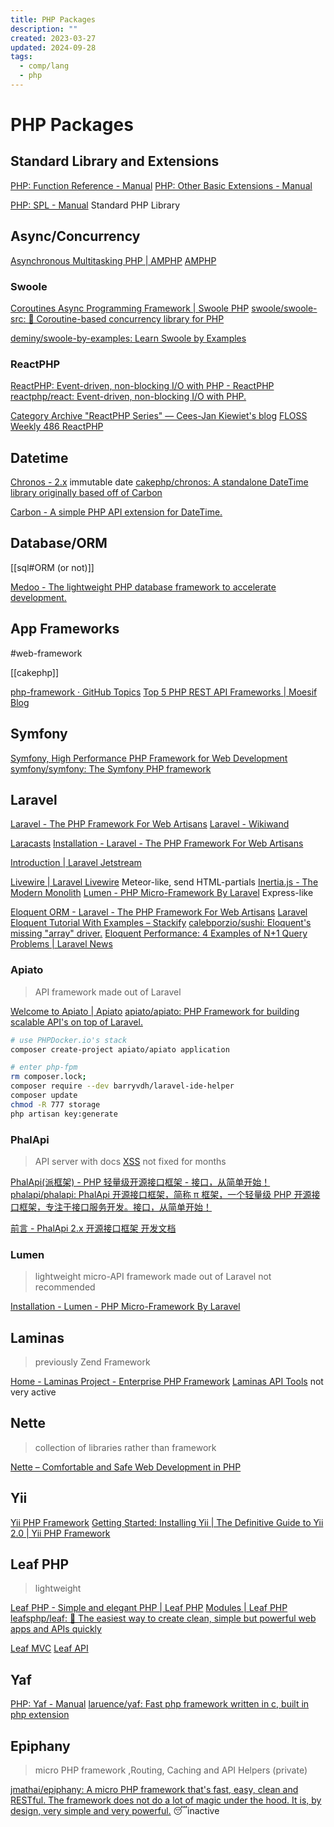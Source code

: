 ```yaml
---
title: PHP Packages
description: ""
created: 2023-03-27
updated: 2024-09-28
tags:
  - comp/lang
  - php
---
```


# PHP Packages

## Standard Library and Extensions

[PHP: Function Reference - Manual](https://www.php.net/manual/en/funcref.php)
[PHP: Other Basic Extensions - Manual](https://www.php.net/manual/en/refs.basic.other.php)

[PHP: SPL - Manual](https://www.php.net/book.spl) Standard PHP Library

## Async/Concurrency

[Asynchronous Multitasking PHP | AMPHP](https://amphp.org/)
[AMPHP](https://github.com/amphp)

### Swoole

[Coroutines Async Programming Framework | Swoole PHP](https://www.swoole.com/)
[swoole/swoole-src: 🚀 Coroutine-based concurrency library for PHP](https://github.com/swoole/swoole-src)

[deminy/swoole-by-examples: Learn Swoole by Examples](https://github.com/deminy/swoole-by-examples)

### ReactPHP

[ReactPHP: Event-driven, non-blocking I/O with PHP - ReactPHP](https://reactphp.org/)
[reactphp/react: Event-driven, non-blocking I/O with PHP.](https://github.com/reactphp/react)

[Category Archive "ReactPHP Series" — Cees-Jan Kiewiet's blog](https://blog.wyrihaximus.net/categories/reactphp-series/)
[FLOSS Weekly 486 ReactPHP](https://twit.tv/shows/floss-weekly/episodes/486)

## Datetime

[Chronos - 2.x](https://book.cakephp.org/chronos/2/en/index.html) immutable date
[cakephp/chronos: A standalone DateTime library originally based off of Carbon](https://github.com/cakephp/chronos)

[Carbon - A simple PHP API extension for DateTime.](https://carbon.nesbot.com/)

## Database/ORM

[[sql#ORM (or not)]]

[Medoo - The lightweight PHP database framework to accelerate development.](https://medoo.in/)

## App Frameworks

#web-framework

[[cakephp]]

[php-framework · GitHub Topics](https://github.com/topics/php-framework?o=desc&s=stars)
[Top 5 PHP REST API Frameworks | Moesif Blog](https://www.moesif.com/blog/api-product-management/api-analytics/Top-5-PHP-REST-API-Frameworks/)

## Symfony

[Symfony, High Performance PHP Framework for Web Development](https://symfony.com/)
[symfony/symfony: The Symfony PHP framework](https://github.com/symfony/symfony)

## Laravel

[Laravel - The PHP Framework For Web Artisans](https://laravel.com/)
[Laravel - Wikiwand](https://omni.wikiwand.com/en/Laravel)

[Laracasts](https://laracasts.com/)
[Installation - Laravel - The PHP Framework For Web Artisans](https://laravel.com/docs/)

[Introduction | Laravel Jetstream](https://jetstream.laravel.com/2.x/introduction.html)

[Livewire | Laravel Livewire](https://laravel-livewire.com/) Meteor-like, send HTML-partials
[Inertia.js - The Modern Monolith](https://inertiajs.com/)
[Lumen - PHP Micro-Framework By Laravel](https://lumen.laravel.com/) Express-like

[Eloquent ORM - Laravel - The PHP Framework For Web Artisans](https://laravel.com/docs/5.0/eloquent)
[Laravel Eloquent Tutorial With Examples – Stackify](https://stackify.com/laravel-eloquent-tutorial/amp/)
[calebporzio/sushi: Eloquent's missing "array" driver.](https://github.com/calebporzio/sushi)
[Eloquent Performance: 4 Examples of N+1 Query Problems | Laravel News](https://laravel-news.com/laravel-n1-query-problems)

### Apiato

> API framework made out of Laravel

[Welcome to Apiato | Apiato](http://apiato.io/)
[apiato/apiato: PHP Framework for building scalable API's on top of Laravel.](https://github.com/apiato/apiato)

```sh
# use PHPDocker.io's stack
composer create-project apiato/apiato application

# enter php-fpm
rm composer.lock;
composer require --dev barryvdh/laravel-ide-helper
composer update
chmod -R 777 storage
php artisan key:generate
```

### PhalApi

> API server with docs
> [XSS](https://github.com/phalapi/phalapi/issues/142) not fixed for months

[PhalApi(派框架) - PHP 轻量级开源接口框架 - 接口，从简单开始！](http://www.phalapi.net/)
[phalapi/phalapi: PhalApi 开源接口框架，简称 π 框架，一个轻量级 PHP 开源接口框架，专注于接口服务开发。接口，从简单开始！](https://github.com/phalapi/phalapi)

[前言 - PhalApi 2.x 开源接口框架 开发文档](http://docs.phalapi.net/#/v2.0/tutorial)

### Lumen

> lightweight micro-API framework made out of Laravel
> not recommended

[Installation - Lumen - PHP Micro-Framework By Laravel](https://lumen.laravel.com/docs/9.x)

## Laminas

> previously Zend Framework

[Home - Laminas Project - Enterprise PHP Framework](https://getlaminas.org/)
[Laminas API Tools](https://api-tools.getlaminas.org/) not very active

## Nette

> collection of libraries rather than framework

[Nette – Comfortable and Safe Web Development in PHP](https://nette.org/en/)

## Yii

[Yii PHP Framework](https://www.yiiframework.com/)
[Getting Started: Installing Yii | The Definitive Guide to Yii 2.0 | Yii PHP Framework](https://www.yiiframework.com/doc/guide/2.0/en/start-installation)

## Leaf PHP

> lightweight

[Leaf PHP - Simple and elegant PHP | Leaf PHP](https://leafphp.dev/)
[Modules | Leaf PHP](https://leafphp.dev/modules/)
[leafsphp/leaf: 🍁 The easiest way to create clean, simple but powerful web apps and APIs quickly](https://github.com/leafsphp/leaf#-the-leaf-ecosystem-modules)

[Leaf MVC](https://mvc.leafphp.dev/)
[Leaf API](https://api.leafphp.dev/)

## Yaf

[PHP: Yaf - Manual](https://www.php.net/manual/en/book.yaf.php)
[laruence/yaf: Fast php framework written in c, built in php extension](https://github.com/laruence/yaf)

## Epiphany

> micro PHP framework ,Routing, Caching and API Helpers (private)

[jmathai/epiphany: A micro PHP framework that's fast, easy, clean and RESTful. The framework does not do a lot of magic under the hood. It is, by design, very simple and very powerful.](https://github.com/jmathai/epiphany) 😴inactive
